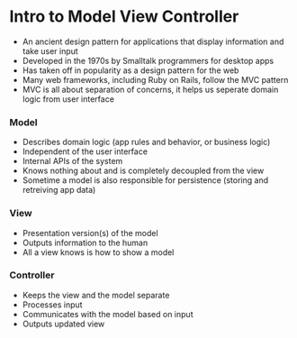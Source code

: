 # Intro to Model View Controller

- An ancient design pattern for applications that display information and take user input
- Developed in the 1970s by Smalltalk programmers for desktop apps
- Has taken off in popularity as a design pattern for the web
- Many web frameworks, including Ruby on Rails, follow the MVC pattern
- MVC is all about separation of concerns, it helps us seperate domain logic from user interface

### Model
- Describes domain logic (app rules and behavior, or business logic)
- Independent of the user interface
- Internal APIs of the system
- Knows nothing about and is completely decoupled from the view
- Sometime a model is also responsible for persistence (storing and retreiving app data)

### View
- Presentation version(s) of the model
- Outputs information to the human
- All a view knows is how to show a model

### Controller
- Keeps the view and the model separate
- Processes input
- Communicates with the model based on input
- Outputs updated view
